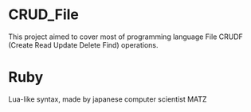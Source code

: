 # CRUD_File
This project aimed to cover most of programming language File CRUDF (Create Read Update Delete Find) operations.

# Ruby
Lua-like syntax, made by japanese computer scientist MATZ
